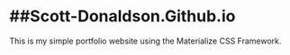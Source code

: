 ##Scott-Donaldson.Github.io
===
This is my simple portfolio website using the Materialize CSS Framework.

